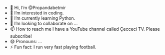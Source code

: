 - 👋 Hi, I’m @Propandabetmir
- 👀 I’m interested in coding.
- 🌱 I’m currently learning Python.
- 💞️ I’m looking to collaborate on ...
- 📫 How to reach me I have a YouTube channel called Çecceci TV. Please subscribe!
- 😄 Pronouns: ...
- ⚡ Fun fact: I run very fast playing football.

<!---
Propandabetmir/Propandabetmir is a ✨ special ✨ repository because its `README.md` (this file) appears on your GitHub profile.
You can click the Preview link to take a look at your changes.
--->
